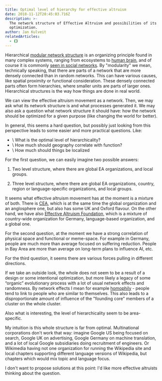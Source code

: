 ```yaml
---
title: Optimal level of hierarchy for effective altruism
date: 2018-11-12T20:45:03.716Z
description: >-
  The network structure of Effective Altruism and possibilities of its
  optimization.
author: Jan Kulveit
relatedArticles:
  - {}
---
```

Hierarchical [modular network structure](https://en.wikipedia.org/wiki/Modularity_(networks)) is an organizing principle found in many complex systems, ranging from ecosystems to [human brain](https://www.frontiersin.org/articles/10.3389/neuro.11.037.2009/full), and of course it is commonly [seen in social networks](https://www.nature.com/articles/nature03607). By "modularity" we mean, technically speaking, that there are parts of a network that are more densely connected than in random networks. This can have various causes, like spatial proximity or functional consideration. These densely connected parts often form hierarchies, where smaller units are parts of larger ones. Hierarchical structures is the way how things are done in real world.

We can view the effective altruism movement as a network. Then, we may ask what its network structure is and what processes generated it. We may also ask a question what network structure it should have: how the network should be optimized for a given purpose (like changing the world for better).

In general, this seems a hard question, but possibly just looking from this perspective leads to some easier and more practical questions. Like:

* \    What is the optimal level of hierarchicality?
* \    How much should geography correlate with function?
* \    How much should things be localized

For the first question, we can easily imagine two possible answers:

1) Two level structure, where there are global EA organizations, and local groups.

2) Three level structure, where there are global EA organizations, country, region or language-specific organizations, and local groups.

It seems what effective altruism movement has at the moment is a mixture of both. There is [CEA](https://www.centreforeffectivealtruism.org/), which is at the same time the global organization and an anglosphere one, but also has some UK and Oxford flavour. On the other hand, we have also [Effective Altruism Foundation](https://ea-foundation.org/), which is a mixture of country-wide organization for Germany, language-based organization, and a global one.

For the second question, at the moment we have a strong correlation of physical space and functional or meme-space. For example in Germany, people are much more than average focused on suffering reduction. People in Bay Area are more than average on long-term plans to influence AI, etc.

For the third question, it seems there are various forces pulling in different directions.

If we take an outside look, the whole does not seem to be a result of a design or some intentional optimization, but more likely a legacy of some “organic” evolutionary process with a lot of usual network effects and randomness. By network effects I mean for example [homophily](https://en.wikipedia.org/wiki/Network_homophily) - people tend to link to people who are similar to themselves. This also leads to a disproportionate amount of influence of the "founding core" members of a cluster on the whole cluster.

Also what is interesting, the level of hierarchicality seem to be area-specific.

My intuition is this whole structure is far from optimal. Multinational corporations don't work that way: imagine Google US being focused on search, Google UK on advertising, Google Germany on machine translation, and a lot of local Google subsidiaries doing recruitment of engineers. Or Wikimedia having not one organization for running the Wikipedia site and local chapters supporting different language versions of Wikipedia, but chapters which would mix topic and language focus.

I don't want to propose solutions at this point: I'd like more effective altruists thinking about the question.
